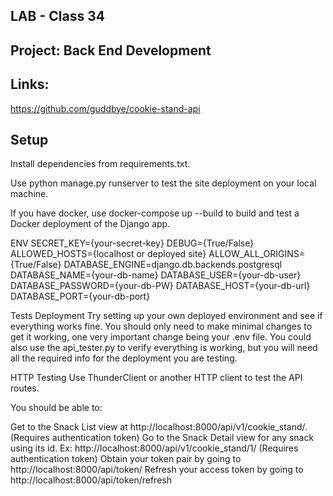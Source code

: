 ## LAB - Class 34
## Project: Back End Development
## Links:
https://github.com/guddbye/cookie-stand-api

## Setup
Install dependencies from requirements.txt.

Use python manage.py runserver to test the site deployment on your local machine.

If you have docker, use docker-compose up --build to build and test a Docker deployment of the Django app.

ENV
SECRET_KEY={your-secret-key} DEBUG={True/False} ALLOWED_HOSTS={localhost or deployed site} ALLOW_ALL_ORIGINS={True/False} DATABASE_ENGINE=django.db.backends.postgresql DATABASE_NAME={your-db-name} DATABASE_USER={your-db-user} DATABASE_PASSWORD={your-db-PW} DATABASE_HOST={your-db-url} DATABASE_PORT={your-db-port}

Tests
Deployment
Try setting up your own deployed environment and see if everything works fine. You should only need to make minimal changes to get it working, one very important change being your .env file. You could also use the api_tester.py to verify everything is working, but you will need all the required info for the deployment you are testing.

HTTP Testing
Use ThunderClient or another HTTP client to test the API routes.

You should be able to:

Get to the Snack List view at http://localhost:8000/api/v1/cookie_stand/. (Requires authentication token)
Go to the Snack Detail view for any snack using its id. Ex: http://localhost:8000/api/v1/cookie_stand/1/ (Requires authentication token)
Obtain your token pair by going to http://localhost:8000/api/token/
Refresh your access token by going to http://localhost:8000/api/token/refresh
